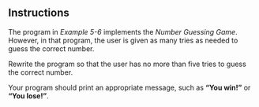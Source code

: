 ## Instructions
The program in *Example 5-6* implements the *Number Guessing Game*. However, in that program, the user is given as many tries as needed to guess the correct number. 

Rewrite the program so that the user has no more than five tries to guess the correct number. 

Your program should print an appropriate message, such as **“You win!”** or **“You lose!”**.